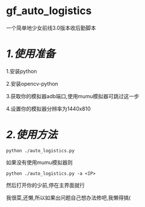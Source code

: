 # gf_auto_logistics
 一个简单地少女前线3.0版本收后勤脚本

# ***1.使用准备***

1.安装python

2.安装opencv-python

3.获取你的模拟器adb端口,使用mumu模拟器可跳过这一步

4.设置你的模拟器分辨率为1440x810

# ***2.使用方法***

`python ./auto_logistics.py`

如果没有使用mumu模拟器则

`python ./auto_logistics.py -a <IP>`

然后打开你的少前,停在主界面就行





我很菜,还懒,所以如果出问题自己想办法修吧,我懒得搞(
